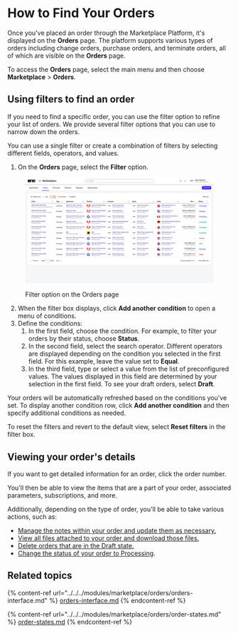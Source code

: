 # How to Find Your Orders

Once you've placed an order through the Marketplace Platform, it's displayed on the **Orders** page. The platform supports various types of orders including change orders, purchase orders, and terminate orders, all of which are visible on the **Orders** page.

To access the **Orders** page, select the main menu and then choose **Marketplace** > **Orders**.&#x20;

## Using filters to find an order

If you need to find a specific order, you can use the filter option to refine your list of orders. We provide several filter options that you can use to narrow down the orders.&#x20;

You can use a single filter or create a combination of filters by selecting different fields, operators, and values.

1. On the **Orders** page, select the **Filter** option.

<figure><img src="../../../.gitbook/assets/Orders (2).png" alt=""><figcaption><p>Filter option on the Orders page</p></figcaption></figure>

2. When the filter box displays, click **Add another condition** to open a menu of conditions.&#x20;
3. Define the conditions:
   1. In the first field, choose the condition. For example, to filter your orders by their status, choose **Status**.
   2. In the second field, select the search operator. Different operators are displayed depending on the condition you selected in the first field. For this example, leave the value set to **Equal**.
   3. In the third field, type or select a value from the list of preconfigured values. The values displayed in this field are determined by your selection in the first field. To see your draft orders, select **Draft**.

Your orders will be automatically refreshed based on the conditions you've set. To display another condition row, click **Add another condition** and then specify additional conditions as needed.

To reset the filters and revert to the default view, select **Reset filters** in the filter box.&#x20;

## Viewing your order's details

If you want to get detailed information for an order, click the order number.&#x20;

You'll then be able to view the items that are a part of your order, associated parameters, subscriptions, and more.

Additionally, depending on the type of order, you'll be able to take various actions, such as:

* [Manage the notes within your order and update them as necessary.](../../../modules/marketplace/orders/manage-order-notes.md)
* [View all files attached to your order and download those files.](../../../modules/marketplace/orders/view-and-download-attachments.md)
* [Delete orders that are in the Draft state.](../../../modules/marketplace/orders/delete-draft-orders.md)
* [Change the status of your order to Processing](../../../modules/marketplace/orders/set-an-order-to-processing.md).

## Related topics

{% content-ref url="../../../modules/marketplace/orders/orders-interface.md" %}
[orders-interface.md](../../../modules/marketplace/orders/orders-interface.md)
{% endcontent-ref %}

{% content-ref url="../../../modules/marketplace/orders/order-states.md" %}
[order-states.md](../../../modules/marketplace/orders/order-states.md)
{% endcontent-ref %}
